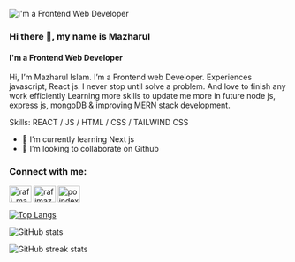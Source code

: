 ![I'm a Frontend Web Developer](https://i.ibb.co/NgR0L29/Mazharul-islam.png)


### Hi there 👋, my name is Mazharul 
#### I'm a Frontend Web Developer

Hi, I’m Mazharul Islam. I’m a Frontend web Developer. Experiences javascript, React js. I never stop until solve a problem. And love to finish any work efficiently Learning more skills to update me more in future node js, express js, mongoDB & improving MERN stack development.

Skills: REACT / JS / HTML / CSS / TAILWIND CSS

- 🌱 I’m currently learning Next js 
- 👯 I’m looking to collaborate on Github 


<h3 align="left">Connect with me:</h3>
<p align="left">
<a href="https://twitter.com/rafi_mazharul" target="blank"><img align="center" src="https://raw.githubusercontent.com/rahuldkjain/github-profile-readme-generator/master/src/images/icons/Social/twitter.svg" alt="rafi_mazharul" height="30" width="40" /></a>
<a href="https://linkedin.com/in/rafimazharul" target="blank"><img align="center" src="https://raw.githubusercontent.com/rahuldkjain/github-profile-readme-generator/master/src/images/icons/Social/linked-in-alt.svg" alt="rafimazharul" height="30" width="40" /></a>
<a href="https://instagram.com/poindexter__21" target="blank"><img align="center" src="https://raw.githubusercontent.com/rahuldkjain/github-profile-readme-generator/master/src/images/icons/Social/instagram.svg" alt="poindexter__21" height="30" width="40" /></a>
</p>

[![Top Langs](https://github-readme-stats.vercel.app/api/top-langs/?username=weirdrafi)](https://github.com/anuraghazra/github-readme-stats)

![GitHub stats](https://github-readme-stats.vercel.app/api?username=weirdrafi&show_icons=true&count_private=true)  

![GitHub streak stats](https://streak-stats.demolab.com/?user=weirdrafi)  

